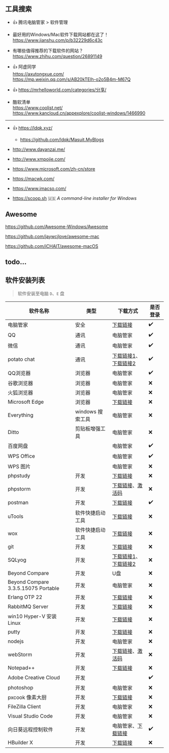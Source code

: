 ## 工具搜索 <i class="ri-fire-line light-red"></i>

- 👍 腾讯电脑管家 > 软件管理

- 最好用的Windows/Mac软件下载网站都在这了！  
  https://www.jianshu.com/p/b32229d6c43c

- 有哪些值得推荐的下载软件的网站？  
  https://www.zhihu.com/question/26891149

- 👍 阿虚同学  
  https://axutongxue.com/  
  https://mp.weixin.qq.com/s/AB20kTElh-o2o5B4m-M67Q
- 👍 https://mrhelloworld.com/categories/分享/
- 酷软清单  
  https://www.coolist.net/  
  https://www.kancloud.cn/appexplore/coolist-windows/1466990

------

- 👍 <i class="fa fa-windows"></i>
  <i class="fa fa-apple"></i>
  https://ldqk.xyz/
  - <i class="fa fa-github"></i>
    https://github.com/ldqk/Masuit.MyBlogs
    
- <i class="fa fa-windows"></i> http://www.dayanzai.me/

- <i class="fa fa-windows"></i> http://www.xmpojie.com/

- <i class="fa fa-windows"></i> https://www.microsoft.com/zh-cn/store

- <i class="fa fa-apple"></i> https://macwk.com/

- <i class="fa fa-apple"></i> https://www.imacso.com/

- <i class="fa fa-windows"></i> https://scoop.sh :us: *A command-line installer for Windows*

## Awesome

<i class="fa fa-windows"></i> https://github.com/Awesome-Windows/Awesome

<i class="fa fa-apple"></i> https://github.com/jaywcjlove/awesome-mac

<i class="fa fa-apple"></i> https://github.com/iCHAIT/awesome-macOS



## todo...



## 软件安装列表

> 软件安装至电脑 `D`、`E` 盘

| 软件名称                            | 类型             | 下载方式                                                     | 是否登录           |
| ----------------------------------- | ---------------- | ------------------------------------------------------------ | ------------------ |
| 电脑管家                            | 安全             | [下载链接](https://pc.qq.com/detail/1/detail_1841.html)      | :heavy_check_mark: |
| QQ                                  | 通讯             | 电脑管家                                                     | :heavy_check_mark: |
| 微信                                | 通讯             | 电脑管家                                                     | :heavy_check_mark: |
| potato chat                         | 通讯             | [下载链接1](https://ppct.in/)、[下载链接2](http://potato.manre.me/) | :heavy_check_mark: |
| QQ浏览器                            | 浏览器           | 电脑管家                                                     | :heavy_check_mark: |
| 谷歌浏览器                          | 浏览器           | 电脑管家                                                     | :x:                |
| 火狐浏览器                          | 浏览器           | 电脑管家                                                     | :x:                |
| Microsoft Edge                      | 浏览器           | [下载链接](https://www.microsoft.com/zh-cn/edge)             | :x:                |
| Everything                          | windows 搜索工具 | 电脑管家                                                     | :x:                |
| Ditto                               | 剪贴板增强工具   | 电脑管家                                                     | :x:                |
| 百度网盘                            |                  | 电脑管家                                                     | :heavy_check_mark: |
| WPS Office                          |                  | 电脑管家                                                     | :heavy_check_mark: |
| WPS 图片                            |                  | 电脑管家                                                     | :x:                |
| phpstudy                            | 开发             | [下载链接](https://www.xp.cn/)                               | :x:                |
| phpstorm                            | 开发             | [下载链接](https://www.jetbrains.com/phpstorm/download/other.html)、[激活码](http://easycolor.cc/article/4.html) | :x:                |
| postman                             | 开发             | [下载链接](https://www.postman.com/downloads/)               | :heavy_check_mark: |
| uTools                              | 软件快捷启动工具 | [下载链接](https://www.u.tools/)                             | :x:                |
| wox                                 | 软件快捷启动工具 | [下载链接](http://www.wox.one/)                              | :x:                |
| git                                 | 开发             | [下载链接](https://gitforwindows.org/)                       | :x:                |
| SQLyog                              | 开发             | [下载链接1](https://www.webyog.com/ "官方下载需要填写邮箱")、[下载链接2](https://sqlyog.en.softonic.com/download) | :x:                |
| Beyond Compare                      | 开发             | U盘                                                          | :x:                |
| Beyond Compare 3.3.5.15075 Portable | 开发             | 电脑管家                                                     | :x:                |
| Erlang OTP 22                       | 开发             | [下载链接](http://www.erlang.org/downloads)                  | :x:                |
| RabbitMQ Server                     | 开发             | [下载链接](http://www.rabbitmq.com/download.html)            | :x:                |
| win10 Hyper-V 安装 Linux            | 开发             | [下载链接](https://blog.csdn.net/m0_37835884/article/details/79484242) | :x:                |
| putty                               | 开发             | [下载链接](https://www.putty.org/)                           | :x:                |
| nodejs                              | 开发             | 电脑管家                                                     | :x:                |
| webStorm                            | 开发             | [下载链接](https://www.jetbrains.com/zh-cn/webstorm/)、[激活码](http://easycolor.cc/article/4.html) | :x:                |
| Notepad++                           | 开发             | [下载链接](https://notepad-plus-plus.org/)                   | :x:                |
| Adobe Creative Cloud                | 开发             |                                                              | :heavy_check_mark: |
| photoshop                           | 开发             | 电脑管家                                                     | :x:                |
| pxcook 像素大厨                     | 开发             | [下载链接](https://www.fancynode.com.cn/pxcook)              | :x:                |
| FileZilla Client                    | 开发             | 电脑管家                                                     | :x:                |
| Visual Studio Code                  | 开发             | 电脑管家                                                     | :x:                |
| 向日葵远程控制软件                  | 开发             | 电脑管家、[下载链接](https://sunlogin.oray.com/personal/)    | :heavy_check_mark: |
| HBuilder X                          | 开发             | [下载链接](https://www.dcloud.io/hbuilderx.html)             | :x:                |

